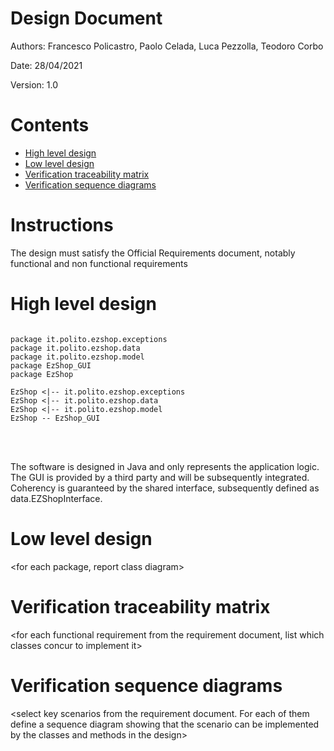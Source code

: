 # Design Document 


Authors: Francesco Policastro, Paolo Celada, Luca Pezzolla, Teodoro Corbo

Date: 28/04/2021

Version: 1.0


# Contents

- [High level design](#package-diagram)
- [Low level design](#class-diagram)
- [Verification traceability matrix](#verification-traceability-matrix)
- [Verification sequence diagrams](#verification-sequence-diagrams)

# Instructions

The design must satisfy the Official Requirements document, notably functional and non functional requirements

# High level design 

```plantuml

package it.polito.ezshop.exceptions
package it.polito.ezshop.data
package it.polito.ezshop.model
package EzShop_GUI
package EzShop

EzShop <|-- it.polito.ezshop.exceptions
EzShop <|-- it.polito.ezshop.data
EzShop <|-- it.polito.ezshop.model
EzShop -- EzShop_GUI

```
<br />
<br />

The software is designed in Java and only represents the application logic. The GUI is provided by a third party and will be subsequently integrated. Coherency is guaranteed by the shared interface, subsequently defined as data.EZShopInterface.





# Low level design

<for each package, report class diagram>









# Verification traceability matrix

\<for each functional requirement from the requirement document, list which classes concur to implement it>











# Verification sequence diagrams 
\<select key scenarios from the requirement document. For each of them define a sequence diagram showing that the scenario can be implemented by the classes and methods in the design>


